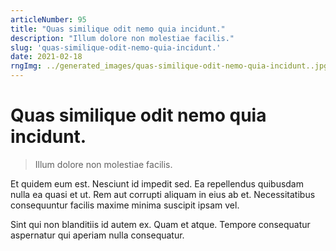 ```yaml
---
articleNumber: 95
title: "Quas similique odit nemo quia incidunt."
description: "Illum dolore non molestiae facilis."
slug: 'quas-similique-odit-nemo-quia-incidunt.'
date: 2021-02-18
rngImg: ../generated_images/quas-similique-odit-nemo-quia-incidunt..jpg
---
```


# Quas similique odit nemo quia incidunt.

> Illum dolore non molestiae facilis.

Et quidem eum est. Nesciunt id impedit sed. Ea repellendus quibusdam nulla ea quasi et ut. Rem aut corrupti aliquam in eius ab et. Necessitatibus consequuntur facilis maxime minima suscipit ipsam vel.
 Sint qui non blanditiis id autem ex. Quam et atque. Tempore consequatur aspernatur qui aperiam nulla consequatur.
